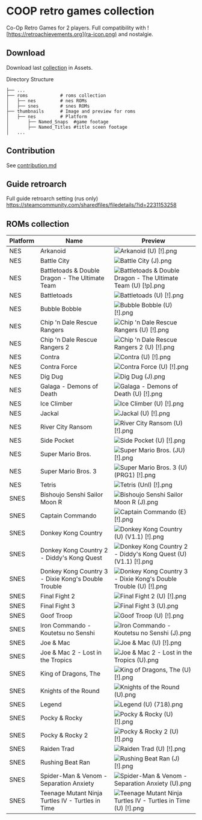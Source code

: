 # COOP retro games collection

Co-Op Retro Games for 2 players. Full compatibility with ![https://retroachievements.org](ra-icon.png) and nostalgie.

## Download

Download last [collection](https://github.com/hacan359/co-op-retro-games/releases) in Assets.

Directory Structure

```
├── ...
├── roms            # roms collection 
│   ├── nes         # nes ROMs
│   ├── snes        # snes ROMs    
├── thumbnails      # Image and preview for roms    
│   ├── nes         # Platform
│       ├── Named_Snaps  #game footage  
│       ├── Named_Titles #title sceen footage
│   ...
```

## Contribution

See  [contribution.md](contribution.md)

## Guide retroarch

Full guide retroarch setting (rus only) https://steamcommunity.com/sharedfiles/filedetails/?id=2231153258

## ROMs collection

| Platform | Name                                                | Preview                                                                                                                                                                                               |
|----------|-----------------------------------------------------|-------------------------------------------------------------------------------------------------------------------------------------------------------------------------------------------------------|
| NES      | Arkanoid                                            | ![Arkanoid (U) [!].png](thumbnails%2Fnes%2FNamed_Snaps%2FArkanoid%20%28U%29%20%5B%21%5D.png)                                                                                                          |
| NES      | Battle City                                         | ![Battle City (J).png](thumbnails%2Fnes%2FNamed_Snaps%2FBattle%20City%20%28J%29.png)                                                                                                                  |
| NES      | Battletoads & Double Dragon - The Ultimate Team     | ![Battletoads & Double Dragon - The Ultimate Team (U) [!p].png](thumbnails%2Fnes%2FNamed_Snaps%2FBattletoads%20%26%20Double%20Dragon%20-%20The%20Ultimate%20Team%20%28U%29%20%5B%21p%5D.png)          
| NES      | Battletoads                                         | ![Battletoads (U) [!].png](thumbnails%2Fnes%2FNamed_Snaps%2FBattletoads%20%28U%29%20%5B%21%5D.png)                                                                                                    
| NES      | Bubble Bobble                                       | ![Bubble Bobble (U) [!].png](thumbnails%2Fnes%2FNamed_Snaps%2FBubble%20Bobble%20%28U%29%20%5B%21%5D.png)                                                                                              
| NES      | Chip 'n Dale Rescue Rangers                         | ![Chip 'n Dale Rescue Rangers (U) [!].png](thumbnails%2Fnes%2FNamed_Snaps%2FChip%20%27n%20Dale%20Rescue%20Rangers%20%28U%29%20%5B%21%5D.png)                                                          
| NES      | Chip 'n Dale Rescue Rangers 2                       | ![Chip 'n Dale Rescue Rangers 2 (U) [!].png](thumbnails%2Fnes%2FNamed_Snaps%2FChip%20%27n%20Dale%20Rescue%20Rangers%202%20%28U%29%20%5B%21%5D.png)                                                    
| NES      | Contra                                              | ![Contra (U) [!].png](thumbnails%2Fnes%2FNamed_Snaps%2FContra%20%28U%29%20%5B%21%5D.png)                                                                                                              
| NES      | Contra Force                                        | ![Contra Force (U) [!].png](thumbnails%2Fnes%2FNamed_Snaps%2FContra%20Force%20%28U%29%20%5B%21%5D.png)                                                                                                
| NES      | Dig Dug                                             | ![Dig Dug (J).png](thumbnails%2Fnes%2FNamed_Snaps%2FDig%20Dug%20%28J%29.png)                                                                                                                          
| NES      | Galaga - Demons of Death                            | ![Galaga - Demons of Death (U) [!].png](thumbnails%2Fnes%2FNamed_Snaps%2FGalaga%20-%20Demons%20of%20Death%20%28U%29%20%5B%21%5D.png)                                                                  
| NES      | Ice Climber                                         | ![Ice Climber (U) [!].png](thumbnails%2Fnes%2FNamed_Snaps%2FIce%20Climber%20%28U%29%20%5B%21%5D.png)                                                                                                  
| NES      | Jackal                                              | ![Jackal (U) [!].png](thumbnails%2Fnes%2FNamed_Snaps%2FJackal%20%28U%29%20%5B%21%5D.png)                                                                                                              
| NES      | River City Ransom                                   | ![River City Ransom (U) [!].png](thumbnails%2Fnes%2FNamed_Snaps%2FRiver%20City%20Ransom%20%28U%29%20%5B%21%5D.png)                                                                                    
| NES      | Side Pocket                                         | ![Side Pocket (U) [!].png](thumbnails%2Fnes%2FNamed_Snaps%2FSide%20Pocket%20%28U%29%20%5B%21%5D.png)                                                                                                  
| NES      | Super Mario Bros.                                   | ![Super Mario Bros. (JU) [!].png](thumbnails%2Fnes%2FNamed_Snaps%2FSuper%20Mario%20Bros.%20%28JU%29%20%5B%21%5D.png)                                                                                  
| NES      | Super Mario Bros. 3                                 | ![Super Mario Bros. 3 (U) (PRG1) [!].png](thumbnails%2Fnes%2FNamed_Snaps%2FSuper%20Mario%20Bros.%203%20%28U%29%20%28PRG1%29%20%5B%21%5D.png)                                                          
| NES      | Tetris                                              | ![Tetris (Unl) [!].png](thumbnails%2Fnes%2FNamed_Snaps%2FTetris%20%28Unl%29%20%5B%21%5D.png)                                                                                                          
| SNES     | Bishoujo Senshi Sailor Moon R                       | ![Bishoujo Senshi Sailor Moon R (J).png](thumbnails%2Fsnes%2FNamed_Snaps%2FBishoujo%20Senshi%20Sailor%20Moon%20R%20%28J%29.png)                                                                       
| SNES     | Captain Commando                                    | ![Captain Commando (E) [!].png](thumbnails%2Fsnes%2FNamed_Snaps%2FCaptain%20Commando%20%28E%29%20%5B%21%5D.png)                                                                                       
| SNES     | Donkey Kong Country                                 | ![Donkey Kong Country (U) (V1.1) [!].png](thumbnails%2Fsnes%2FNamed_Snaps%2FDonkey%20Kong%20Country%20%28U%29%20%28V1.1%29%20%5B%21%5D.png)                                                           
| SNES     | Donkey Kong Country 2 - Diddy's Kong Quest          | ![Donkey Kong Country 2 - Diddy's Kong Quest (U) (V1.1) [!].png](thumbnails%2Fsnes%2FNamed_Snaps%2FDonkey%20Kong%20Country%202%20-%20Diddy%27s%20Kong%20Quest%20%28U%29%20%28V1.1%29%20%5B%21%5D.png) 
| SNES     | Donkey Kong Country 3 - Dixie Kong's Double Trouble | ![Donkey Kong Country 3 - Dixie Kong's Double Trouble (U) [!].png](thumbnails%2Fsnes%2FNamed_Snaps%2FDonkey%20Kong%20Country%203%20-%20Dixie%20Kong%27s%20Double%20Trouble%20%28U%29%20%5B%21%5D.png) 
| SNES     | Final Fight 2                                       | ![Final Fight 2 (U) [!].png](thumbnails%2Fsnes%2FNamed_Snaps%2FFinal%20Fight%202%20%28U%29%20%5B%21%5D.png)                                                                                           
| SNES     | Final Fight 3                                       | ![Final Fight 3 (U).png](thumbnails%2Fsnes%2FNamed_Snaps%2FFinal%20Fight%203%20%28U%29.png)                                                                                                           
| SNES     | Goof Troop                                          | ![Goof Troop (U) [!].png](thumbnails%2Fsnes%2FNamed_Snaps%2FGoof%20Troop%20%28U%29%20%5B%21%5D.png)                                                                                                   
| SNES     | Iron Commando - Koutetsu no Senshi                  | ![Iron Commando - Koutetsu no Senshi (J).png](thumbnails%2Fsnes%2FNamed_Snaps%2FIron%20Commando%20-%20Koutetsu%20no%20Senshi%20%28J%29.png)                                                           
| SNES     | Joe & Mac                                           | ![Joe & Mac (U) [!].png](thumbnails%2Fsnes%2FNamed_Snaps%2FJoe%20%26%20Mac%20%28U%29%20%5B%21%5D.png)                                                                                                 
| SNES     | Joe & Mac 2 - Lost in the Tropics                   | ![Joe & Mac 2 - Lost in the Tropics (U).png](thumbnails%2Fsnes%2FNamed_Snaps%2FJoe%20%26%20Mac%202%20-%20Lost%20in%20the%20Tropics%20%28U%29.png)                                                     
| SNES     | King of Dragons, The                                | ![King of Dragons, The (U) [!].png](thumbnails%2Fsnes%2FNamed_Snaps%2FKing%20of%20Dragons%2C%20The%20%28U%29%20%5B%21%5D.png)                                                                         
| SNES     | Knights of the Round                                | ![Knights of the Round (U).png](thumbnails%2Fsnes%2FNamed_Snaps%2FKnights%20of%20the%20Round%20%28U%29.png)                                                                                           
| SNES     | Legend                                              | ![Legend (U) (718).png](thumbnails%2Fsnes%2FNamed_Snaps%2FLegend%20%28U%29%20%28718%29.png)                                                                                                           
| SNES     | Pocky & Rocky                                       | ![Pocky & Rocky (U) [!].png](thumbnails%2Fsnes%2FNamed_Snaps%2FPocky%20%26%20Rocky%20%28U%29%20%5B%21%5D.png)                                                                                         
| SNES     | Pocky & Rocky 2                                     | ![Pocky & Rocky 2 (U) [!].png](thumbnails%2Fsnes%2FNamed_Snaps%2FPocky%20%26%20Rocky%202%20%28U%29%20%5B%21%5D.png)                                                                                   
| SNES     | Raiden Trad                                         | ![Raiden Trad (U) [!].png](thumbnails%2Fsnes%2FNamed_Snaps%2FRaiden%20Trad%20%28U%29%20%5B%21%5D.png)                                                                                                 
| SNES     | Rushing Beat Ran                                    | ![Rushing Beat Ran (J) [!].png](thumbnails%2Fsnes%2FNamed_Snaps%2FRushing%20Beat%20Ran%20%28J%29%20%5B%21%5D.png)                                                                                     
| SNES     | Spider-Man & Venom - Separation Anxiety             | ![Spider-Man & Venom - Separation Anxiety (U).png](thumbnails%2Fsnes%2FNamed_Snaps%2FSpider-Man%20%26%20Venom%20-%20Separation%20Anxiety%20%28U%29.png)                                               
| SNES     | Teenage Mutant Ninja Turtles IV - Turtles in Time   | ![Teenage Mutant Ninja Turtles IV - Turtles in Time (U) [!].png](thumbnails%2Fsnes%2FNamed_Snaps%2FTeenage%20Mutant%20Ninja%20Turtles%20IV%20-%20Turtles%20in%20Time%20%28U%29%20%5B%21%5D.png)       
